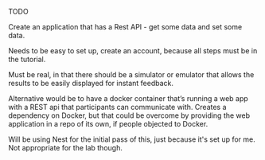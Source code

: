 TODO

Create an application that has a Rest API - get some data and set some data.

Needs to be easy to set up, create an account, because all steps must be in the tutorial.

Must be real, in that there should be a simulator or emulator that allows the results to be easily displayed for instant feedback.

Alternative would be to have a docker container that’s running a web app with a REST api that participants can communicate with. Creates a dependency on Docker, but that could be overcome by providing the web application in a repo of its own, if people objected to Docker.

Will be using Nest for the initial pass of this, just because it's set up for me. Not appropriate for the lab though.
